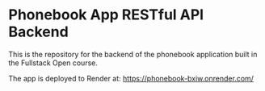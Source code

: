 # Phonebook App RESTful API Backend

This is the repository for the backend of the phonebook application built in the Fullstack Open course.

The app is deployed to Render at: https://phonebook-bxiw.onrender.com/